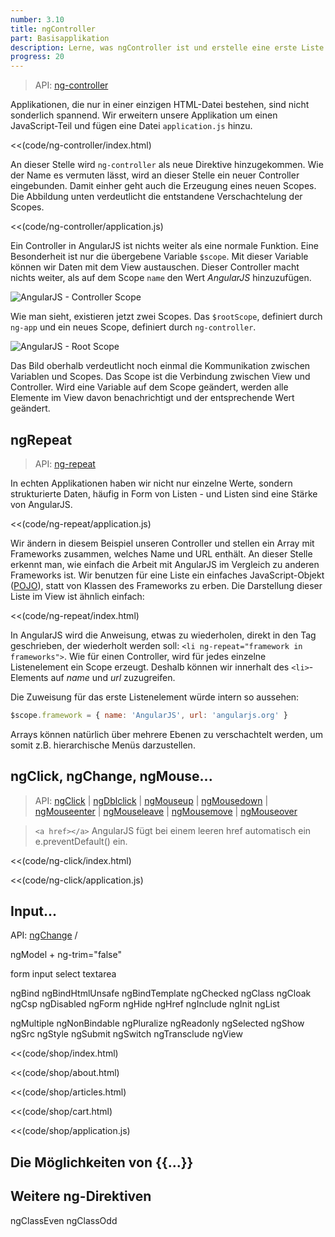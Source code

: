 ```yaml
---
number: 3.10
title: ngController
part: Basisapplikation
description: Lerne, was ngController ist und erstelle eine erste Liste mit ngRepeat.
progress: 20
---
```


> API: [ng-controller](http://docs.angularjs.org/api/ng.directive:ngController)

Applikationen, die nur in einer einzigen HTML-Datei bestehen, sind nicht sonderlich spannend. Wir erweitern unsere Applikation um einen JavaScript-Teil und fügen eine Datei `application.js` hinzu.

<<(code/ng-controller/index.html)

An dieser Stelle wird `ng-controller` als neue Direktive hinzugekommen. Wie der Name es vermuten lässt, wird an dieser Stelle ein neuer Controller eingebunden. Damit einher geht auch die Erzeugung eines neuen Scopes. Die Abbildung unten verdeutlicht die entstandene Verschachtelung der Scopes.

<<(code/ng-controller/application.js)

Ein Controller in AngularJS ist nichts weiter als eine normale Funktion. Eine Besonderheit ist nur die übergebene Variable `$scope`. Mit dieser Variable können wir Daten mit dem View austauschen. Dieser Controller macht nichts weiter, als auf dem Scope `name` den Wert *AngularJS* hinzuzufügen.

![AngularJS - Controller Scope](../images/figures/scope-controller.png)

Wie man sieht, existieren jetzt zwei Scopes. Das `$rootScope`, definiert durch `ng-app` und ein neues Scope, definiert durch `ng-controller`.

![AngularJS - Root Scope](../images/figures/scopes.png)

Das Bild oberhalb verdeutlicht noch einmal die Kommunikation zwischen Variablen und Scopes. Das Scope ist die Verbindung zwischen View und Controller. Wird eine Variable auf dem Scope geändert, werden alle Elemente im View davon benachrichtigt und der entsprechende Wert geändert.


## ngRepeat

> API: [ng-repeat](http://docs.angularjs.org/api/ng.directive:ngRepeat)

In echten Applikationen haben wir nicht nur einzelne Werte, sondern strukturierte Daten, häufig in Form von Listen - und Listen sind eine Stärke von AngularJS.

<<(code/ng-repeat/application.js)

Wir ändern in diesem Beispiel unseren Controller und stellen ein Array mit Frameworks zusammen, welches Name und URL enthält. An dieser Stelle erkennt man, wie einfach die Arbeit mit AngularJS im Vergleich zu anderen Frameworks ist. Wir benutzen für eine Liste ein einfaches JavaScript-Objekt ([POJO](http://de.wikipedia.org/wiki/Plain_Old_Java_Object)), statt von Klassen des Frameworks zu erben. Die Darstellung dieser Liste im View ist ähnlich einfach:

<<(code/ng-repeat/index.html)

In AngularJS wird die Anweisung, etwas zu wiederholen, direkt in den Tag geschrieben, der wiederholt werden soll: `<li ng-repeat="framework in frameworks">`. Wie für einen Controller, wird für jedes einzelne Listenelement ein Scope erzeugt. Deshalb können wir innerhalt des `<li>`-Elements auf *name* und *url* zuzugreifen.

Die Zuweisung für das erste Listenelement würde intern so aussehen:

~~~javascript
$scope.framework = { name: 'AngularJS', url: 'angularjs.org' }
~~~

Arrays können natürlich über mehrere Ebenen zu verschachtelt werden, um somit z.B. hierarchische Menüs darzustellen.



## ngClick, ngChange, ngMouse...
> API:
  [ngClick](http://docs.angularjs.org/api/ng.directive:ngClick) |
  [ngDblclick](http://docs.angularjs.org/api/ng.directive:ngDblclick) |
  [ngMouseup](http://docs.angularjs.org/api/ng.directive:ngMouseup) |
  [ngMousedown](http://docs.angularjs.org/api/ng.directive:ngMousedown) |
  [ngMouseenter](http://docs.angularjs.org/api/ng.directive:ngMouseenter) |
  [ngMouseleave](http://docs.angularjs.org/api/ng.directive:ngMouseleave) |
  [ngMousemove](http://docs.angularjs.org/api/ng.directive:ngMousemove) |
  [ngMouseover](http://docs.angularjs.org/api/ng.directive:ngMouseover)

> `<a href></a>` AngularJS fügt bei einem leeren href automatisch ein e.preventDefault() ein.

<<(code/ng-click/index.html)

<<(code/ng-click/application.js)

## Input...
API:
[ngChange](http://docs.angularjs.org/api/ng.directive:ngChange) /

ngModel + ng-trim="false"


form
input
select
textarea


ngBind
ngBindHtmlUnsafe
ngBindTemplate
ngChecked
ngClass
ngCloak
ngCsp
ngDisabled
ngForm
ngHide
ngHref
ngInclude
ngInit
ngList


ngMultiple
ngNonBindable
ngPluralize
ngReadonly
ngSelected
ngShow
ngSrc
ngStyle
ngSubmit
ngSwitch
ngTransclude
ngView

<<(code/shop/index.html)

<<(code/shop/about.html)

<<(code/shop/articles.html)

<<(code/shop/cart.html)

<<(code/shop/application.js)

## Die Möglichkeiten von {{...}}


## Weitere ng-Direktiven

ngClassEven
ngClassOdd
